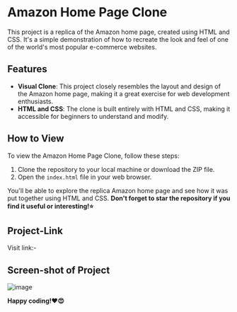# Amazon Home Page Clone

This project is a replica of the Amazon home page, created using HTML and CSS. It's a simple demonstration of how to recreate the look and feel of one of the world's most popular e-commerce websites.

## Features

- **Visual Clone**: This project closely resembles the layout and design of the Amazon home page, making it a great exercise for web development enthusiasts.
- **HTML and CSS**: The clone is built entirely with HTML and CSS, making it accessible for beginners to understand and modify.

## How to View

To view the Amazon Home Page Clone, follow these steps:

1. Clone the repository to your local machine or download the ZIP file.
2. Open the `index.html` file in your web browser.

You'll be able to explore the replica Amazon home page and see how it was put together using HTML and CSS.
**Don't forget to star the repository if you find it useful or interesting!⭐**


## Project-Link
Visit link:- 

## Screen-shot of Project

![image]() 

**Happy coding!❤️😍**
